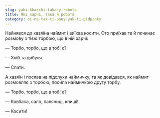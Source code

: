 ```yaml
---
slug: yaki-kharchi-taka-y-robota
title: Які харчі, така й робота
category: oi-ne-tak-ti-pany-yak-ti-pidpanky
---
```

Найнявся до хазяїна наймит і виїхав косити. Ото приїхав та й починає розмову з тією торбою, що в ній харчі:

— Торбо, торбо, що в тобі є?

— Хліб та цибуля.

— Спати.

А хазяїн і послав на підслухи наймичку, та як довідався, як наймит розмовляє з торбою, посила наймичкою другу торбу.

— Торбо, торбо, що в тобі є?

— Ковбаса, сало, паляниці, книші!

— Косити!

